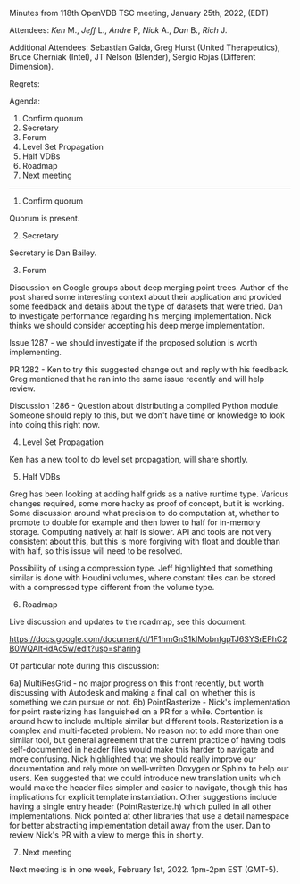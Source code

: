 Minutes from 118th OpenVDB TSC meeting, January 25th, 2022, (EDT)

Attendees: *Ken* M., *Jeff* L., *Andre* P, *Nick* A., *Dan* B.,
*Rich* J.

Additional Attendees: Sebastian Gaida, Greg Hurst (United Therapeutics), Bruce Cherniak (Intel),
JT Nelson (Blender), Sergio Rojas (Different Dimension).

Regrets:

Agenda:

1) Confirm quorum
2) Secretary
3) Forum
4) Level Set Propagation
5) Half VDBs
6) Roadmap
7) Next meeting


--------------------

1) Confirm quorum

Quorum is present.

2) Secretary

Secretary is Dan Bailey.

3) Forum

Discussion on Google groups about deep merging point trees. Author of the post
shared some interesting context about their application and provided some
feedback and details about the type of datasets that were tried. Dan to
investigate performance regarding his merging implementation. Nick thinks we
should consider accepting his deep merge implementation.

Issue 1287 - we should investigate if the proposed solution is worth
implementing.

PR 1282 - Ken to try this suggested change out and reply with his feedback. Greg
mentioned that he ran into the same issue recently and will help review.

Discussion 1286 - Question about distributing a compiled Python module. Someone
should reply to this, but we don't have time or knowledge to look into doing
this right now.

4) Level Set Propagation

Ken has a new tool to do level set propagation, will share shortly.

5) Half VDBs

Greg has been looking at adding half grids as a native runtime type. Various
changes required, some more hacky as proof of concept, but it is working. Some
discussion around what precision to do computation at, whether to promote to
double for example and then lower to half for in-memory storage. Computing
natively at half is slower. API and tools are not very consistent about this,
but this is more forgiving with float and double than with half, so this issue
will need to be resolved.

Possibility of using a compression type. Jeff highlighted that something similar
is done with Houdini volumes, where constant tiles can be stored with a
compressed type different from the volume type.

6) Roadmap

Live discussion and updates to the roadmap, see this document:

https://docs.google.com/document/d/1F1hmGnS1kIMobnfgpTJ6SYSrEPhC2B0WQAlt-idAo5w/edit?usp=sharing


Of particular note during this discussion:

6a) MultiResGrid - no major progress on this front recently, but worth
discussing with Autodesk and making a final call on whether this is something
we can pursue or not. 6b) PointRasterize - Nick's implementation for point
rasterizing has languished on a PR for a while. Contention is around how to
include multiple similar but different tools. Rasterization is a complex and
multi-faceted problem. No reason not to add more than one similar tool, but
general agreement that the current practice of having tools self-documented in
header files would make this harder to navigate and more confusing. Nick
highlighted that we should really improve our documentation and rely more on
well-written Doxygen or Sphinx to help our users. Ken suggested that we could
introduce new translation units which would make the header files simpler and
easier to navigate, though this has implications for explicit template
instantiation. Other suggestions include having a single entry header
(PointRasterize.h) which pulled in all other implementations. Nick pointed at
other libraries that use a detail namespace for better abstracting
implementation detail away from the user. Dan to review Nick's PR with a view
to merge this in shortly.

7) Next meeting

Next meeting is in one week, February 1st, 2022. 1pm-2pm EST (GMT-5).
